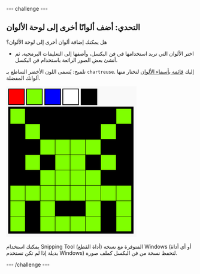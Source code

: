 --- challenge ---

## التحدي: أضف ألوانًا أخرى إلى لوحة الألوان

هل يمكنك إضافة ألوان أخرى إلى لوحة الألوان؟

+ اختر الألوان التي تريد استخدامها في فن البكسل، وأضفها إلى التعليمات البرمجية. ثم أنشئ بعض الصور الرائعة باستخدام فن البكسل.

تلميح: يُسمى اللون الأخضر الساطع بـ `chartreuse`. إليك [قائمة بأسماء الألوان](https://www.w3schools.com/colors/colors_names.asp) لتختار منها ألوانك المفضلة.

![لقطة الشاشة](images/pixel-art-final.png)

يمكنك استخدام Snipping Tool (أداة القطع) المتوفرة مع نسخة Windows (أو أي أداة بديلة إذا لم تكن تستخدم Windows) لتحفظ نسخة من فن البكسل كملف صورة.

--- /challenge ---

